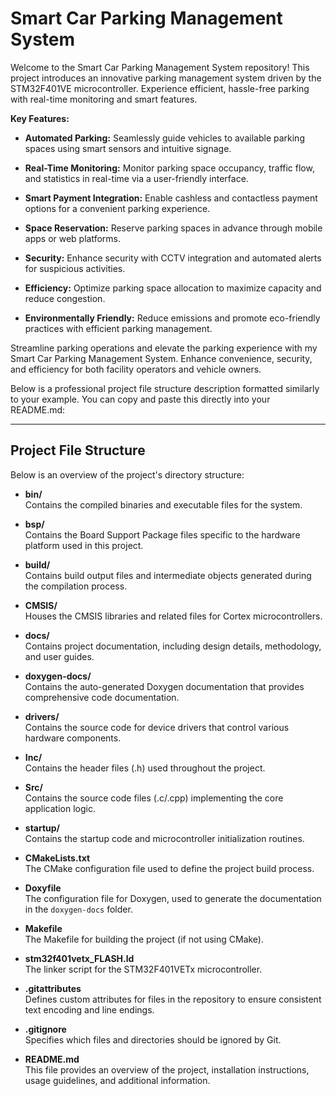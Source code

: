 # Smart Car Parking Management System

Welcome to the Smart Car Parking Management System repository! This project introduces an innovative parking management system driven by the STM32F401VE microcontroller. Experience efficient, hassle-free parking with real-time monitoring and smart features. 

**Key Features:**

- **Automated Parking:** Seamlessly guide vehicles to available parking spaces using smart sensors and intuitive signage.

- **Real-Time Monitoring:** Monitor parking space occupancy, traffic flow, and statistics in real-time via a user-friendly interface.

- **Smart Payment Integration:** Enable cashless and contactless payment options for a convenient parking experience.

- **Space Reservation:** Reserve parking spaces in advance through mobile apps or web platforms.

- **Security:** Enhance security with CCTV integration and automated alerts for suspicious activities.

- **Efficiency:** Optimize parking space allocation to maximize capacity and reduce congestion.

- **Environmentally Friendly:** Reduce emissions and promote eco-friendly practices with efficient parking management.

Streamline parking operations and elevate the parking experience with my Smart Car Parking Management System. Enhance convenience, security, and efficiency for both facility operators and vehicle owners.

Below is a professional project file structure description formatted similarly to your example. You can copy and paste this directly into your README.md:

---

## Project File Structure

Below is an overview of the project's directory structure:

- **bin/**  
  Contains the compiled binaries and executable files for the system.

- **bsp/**  
  Contains the Board Support Package files specific to the hardware platform used in this project.

- **build/**  
  Contains build output files and intermediate objects generated during the compilation process.

- **CMSIS/**  
  Houses the CMSIS libraries and related files for Cortex microcontrollers.

- **docs/**  
  Contains project documentation, including design details, methodology, and user guides.

- **doxygen-docs/**  
  Contains the auto-generated Doxygen documentation that provides comprehensive code documentation.

- **drivers/**  
  Contains the source code for device drivers that control various hardware components.

- **Inc/**  
  Contains the header files (.h) used throughout the project.

- **Src/**  
  Contains the source code files (.c/.cpp) implementing the core application logic.

- **startup/**  
  Contains the startup code and microcontroller initialization routines.

- **CMakeLists.txt**  
  The CMake configuration file used to define the project build process.

- **Doxyfile**  
  The configuration file for Doxygen, used to generate the documentation in the `doxygen-docs` folder.

- **Makefile**  
  The Makefile for building the project (if not using CMake).

- **stm32f401vetx_FLASH.ld**  
  The linker script for the STM32F401VETx microcontroller.

- **.gitattributes**  
  Defines custom attributes for files in the repository to ensure consistent text encoding and line endings.

- **.gitignore**  
  Specifies which files and directories should be ignored by Git.

- **README.md**  
  This file provides an overview of the project, installation instructions, usage guidelines, and additional information.
  

